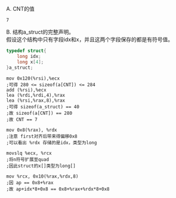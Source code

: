 A. CNT的值  
    
    7

B. 结构a_struct的完整声明。  
    假设这个结构中只有字段idx和x，并且这两个字段保存的都是有符号值。
```c
typedef struct{
    long idx;
    long x[4];
}a_struct;
```
```x86asm
mov 0x120(%rsi),%ecx
;可得 280 <= sizeof(a[CNT]) <= 284
add (%rsi),%ecx
lea (%rdi,%rdi,4),%rax
lea (%rsi,%rax,8),%rax
;可得 sizeof(a_struct) == 40
;故 sizeof(a[CNT]) == 280
;故 CNT == 7

mov 0x8(%rax), %rdx
;注意 first对齐后带来得偏移0x8
;可以看出 %rdx 存储的是idx，类型为long

movslq %ecx, %rcx
;将n符号扩展至quad
;因此struct的x[]类型为long[]

mov %rcx, 0x10(%rax,%rdx,8)
;因 ap == 0x8+%rax
;故 ap+idx*8+0x8 == 0x8+%rax+%rdx*8+0x8
```